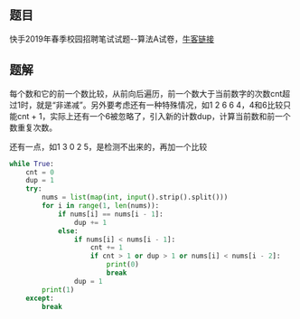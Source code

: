 ## 题目
快手2019年春季校园招聘笔试试题--算法A试卷，[牛客链接](https://www.nowcoder.com/questionTerminal/752409657fee4fddbac587fb30fd59b6?orderByHotValue=1&page=1&onlyReference=false)

## 题解
每个数和它的前一个数比较，从前向后遍历，前一个数大于当前数字的次数cnt超过1时，就是“非递减”。另外要考虑还有一种特殊情况，如1 2 6 6 4，4和6比较只能cnt + 1，实际上还有一个6被忽略了，引入新的计数dup，计算当前数和前一个数重复次数。

还有一点，如1 3 0 2 5，是检测不出来的，再加一个比较
```python
while True:
    cnt = 0
    dup = 1
    try:
        nums = list(map(int, input().strip().split()))
        for i in range(1, len(nums)):
            if nums[i] == nums[i - 1]:
                dup += 1
            else:
                if nums[i] < nums[i - 1]:
                    cnt += 1
                    if cnt > 1 or dup > 1 or nums[i] < nums[i - 2]:
                        print(0)
                        break
                dup = 1
        print(1)
    except:
        break
```
